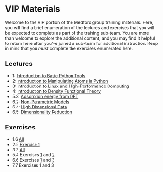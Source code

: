 # VIP Materials

Welcome to the VIP portion of the Medford group training materials. Here, you will find a brief enumeration of the lectures and exercises that you will be expected to complete as part of the training sub-team. You are more than welcome to explore the additional content, and you may find it helpful to return here after you've joined a sub-team for additional instruction. Keep in mind that you *must* complete the exercises enumerated here. 

## Lectures
- 1: [Introduction to Basic Python Tools](basic-python)
- 2: [Introduction to Manipulating Atoms in Python](manipulating-atoms)
- 3: [Introduction to Linux and High-Performance Computing](linux-hpc)
- 4: [Introduction to Density Functional Theory](intro-dft)
- 5.3: [Adsorption energy from DFT](ads-sparc)
- 6.2: [Non-Parametric Models](non-para-models)
- 6.4: [High Dimensional Data](high-dim-data)
- 6.5: [Dimensionality Reduction](dim-red)

## Exercises
- 1.6 [All](python-ex)
- 2.5 [Exercise 1](ase-calcs-ex)
- 3.3 [All](linux-ex)
- 5.4 Exercises [1](dft-1-ex) and [2](dft-2-ex)
- 6.6 Exercises [1](ml-ex-1) and [3](ml-ex-3)
- 7.7 Exercises 1 and 3